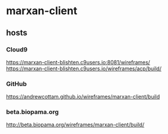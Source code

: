 # marxan-client

## hosts
### Cloud9 
https://marxan-client-blishten.c9users.io:8081/wireframes/   
https://marxan-client-blishten.c9users.io/wireframes/acp/build/
 
### GitHub
https://andrewcottam.github.io/wireframes/marxan-client/build  

### beta.biopama.org
http://beta.biopama.org/wireframes/marxan-client/build/   
